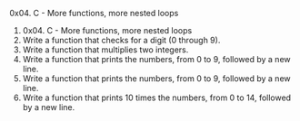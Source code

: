 0x04. C - More functions, more nested loops
1. 0x04. C - More functions, more nested loops
2. Write a function that checks for a digit (0 through 9).
3. Write a function that multiplies two integers.
4. Write a function that prints the numbers, from 0 to 9, followed by a new line.
5. Write a function that prints the numbers, from 0 to 9, followed by a new line.
6. Write a function that prints 10 times the numbers, from 0 to 14, followed by a new line.
